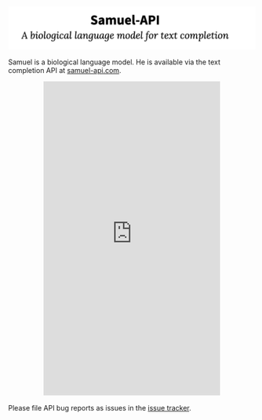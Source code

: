 ![banner](assets/banner.png)

Samuel is a biological language model.
He is available via the text completion API at [samuel-api.com](https://samuel-api.com).

<p align="center">
<iframe class='fitvidsignore' width='360px' height='640px' src='https://www.youtube.com/embed/0F9FSKuj3bA' frameborder='0' allow='accelerometer; encrypted-media; gyroscope; picture-in-picture' allowfullscreen='allowfullscreen'>&nbsp;</iframe>
</p>

Please file API bug reports as issues in the [issue tracker](https://github.com/albanie/samuel-api/issues/).
